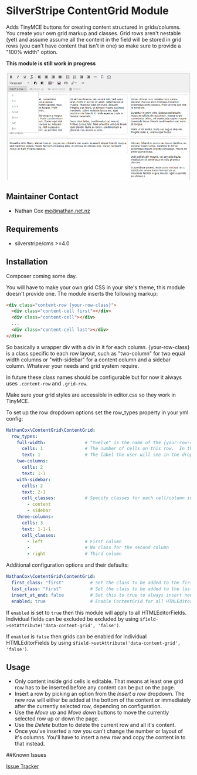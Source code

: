 # SilverStripe ContentGrid Module

Adds TinyMCE buttons for creating content structured in grids/columns.  You create your own grid markup and classes.  Grid rows aren't nestable (yet) and assume assume all the content in the field will be stored in grid rows (you can't have content that isn't in one) so make sure to provide a "100% width" option.

**This module is still work in progress**

![example of contentgrid in TinyMCE](./docs/content-grid-1.png)


## Maintainer Contact

* Nathan Cox <me@nathan.net.nz>

## Requirements

* silverstripe/cms >=4.0

## Installation

Composer coming some day.


You will have to make your own grid CSS in your site's theme, this module doesn't provide one. The module inserts the following markup:

```html
<div class="content-row {your-row-class}">
  <div class="content-cell first"></div>
  <div class="content-cell"></div>
  ...
  <div class="content-cell last"></div>
</div>
```

So basically a wrapper div with a div in it for each column.  {your-row-class} is a class specific to each row layout, such as "two-column" for two equal width columns or "with-sidebar" for a content column and a sidebar column.  Whatever your needs and grid system require.

In future these class names should be configurable but for now it always uses `.content-row` and `.grid-row`.

Make sure your grid styles are accessible in editor.css so they work in TinyMCE.

To set up the row dropdown options set the row_types property in your yml config:

```yml
NathanCox\ContentGrid\ContentGrid:
  row_types:
    full-width:               # "twelve" is the name of the {your-row-class} added to the row's element.
      cells: 1                # The number of cells on this row.  In this case a single full-width column.
      text: 1                 # The label the user will see in the dropdown.
    two-columns:
      cells: 2
      text: 1-1
    with-sidebar:
      cells: 2
      text: 2-1
      cell_classes:           # Specify classes for each cell/column in order.
        - content
        - sidebar
    three-columns:
      cells: 3
      text: 1-1-1
      cell_classes:         
        - left                # First column
        -                     # No class for the second column
        - right               # Third column
```

Additional configuration options and their defaults:

```yml
NathanCox\ContentGrid\ContentGrid:
  first_class: "first"          # Set the class to be added to the first cell of every row.  Defaults to "first".
  last_class: "first"           # Set the class to be added to the last cell of every row.  Defaults to "last".
  insert_at_end: false          # Set this to true to always insert new rows at the end fo the page instead of after the current row.
  enabled: true                 # Enable ContentGrid for all HTMLEditorFields.  See below.
```

If `enabled` is set to `true` then this module will apply to all HTMLEditorFields.  Individual fields can be excluded be excluded by using `$field->setAttribute('data-content-grid', 'false')`.

If `enabled` is `false` then grids can be enabled for individual HTMLEditorFields by using `$field->setAttribute('data-content-grid', 'false')`.


## Usage

* Only content inside grid cells is editable.  That means at least one grid row has to be inserted before any content can be put on the page.
* Insert a row by picking an option from the *Insert a row* dropdown.  The new row will either be added at the bottom of the content or immediately after the currently selected row, depending on configuration.
* Use the *Move up* and *Move down* buttons to move the currently selected row up or down the page.
* Use the *Delete* button to delete the current row and all it's content.
* Once you've inserted a row you can't change the number or layout of it's columns.  You'll have to insert a new row and copy the content in to that instead.


##Known Issues

[Issue Tracker](https://github.com/nathancox/silverstripe-contentgrid/issues)
